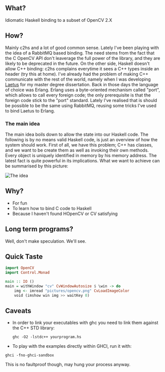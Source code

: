 ## What?

Idiomatic Haskell binding to a subset of OpenCV 2.X

## How?

Mainly c2hs and a lot of good common sense. Lately I've been playing with the
idea of a RabbitMQ based binding. The need stems from the fact that the C
OpenCV API don't leaverage the full power of the library, and they are likely
to be deprecated in the future. On the other side, Haskell doesn't allow
C++ binding: c2hs complains everytime it sees a C++ types inside an header
(try this at home). I've already had the problem of making C++ communicate with
the rest of the world, namely when I was developing [Laetus](http://laetusframework.sourceforge.org)
for my master degree dissertation. Back in those days the language of choice
was Erlang. Erlang uses a byte-oriented mechanism called "port", which allows
to call every foreign code; the only prerequisite is that the foreign code
stick to the "port" standard. Lately I've realised that is should be possible
to be the same using RabbitMQ, reusing some tricks I've used to bind Laetus
to Erlang.

### The main idea

The main idea boils down to allow the state into our Haskell code. The following
is by no means valid Haskell code, is just an overview of how the system should
work. First of all, we have this problem; C++ has classes, and we want to be
create them as well as invoking their own methods. Every object is uniquely
identified in memory by his memory address. The latest fact is quite powerful
in its implications. What we want to achieve can be summarised by this picture:


![The idea](http://cdn.imghack.se/images/57b998421eda5aad3be50c6360295d76.png)

## Why?

* For fun
* To learn how to bind C code to Haskell
* Because I haven't found HOpenCV or CV satisfying

## Long term programs?

Well, don't make speculation. We'll see.

## Quick Taste

```haskell
import OpenCV
import Control.Monad

main :: IO ()
main = withWindow "cv" CvWindowAutosize $ \win -> do
    img <- imread "pictures/opencv.png" CvLoadImageColor
    void (imshow win img >> waitKey 0)
```

## Caveats

* In order to link your executables with ghc you need to link them
  against the C++ STD library:

  ```
  ghc -O2 -lstdc++ yourprogram.hs
  ```

* To play with the examples directly within GHCI, run it with:

 ```
 ghci -fno-ghci-sandbox
 ```
 
 This is no faultproof though, may hung your process anyway.
